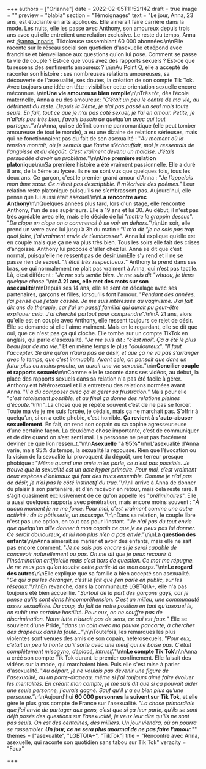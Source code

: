 +++
authors = ["Orianne"]
date = 2022-02-05T11:52:14Z
draft = true
image = ""
preview = "blabla"
section = "Témoignages"
text = "Le jour, Anna, 23 ans, est étudiante en arts appliqués. Elle aimerait faire carrière dans la mode. Les nuits, elle les passe avec Anthony, son amoureux depuis trois ans avec qui elle entretient une relation exclusive. Le reste du temps, Anna est [@anna_inparis](https://www.tiktok.com/@anna_inparis), Tiktokeuse rassemblant 60 000 abonnées.\n\nElle raconte sur le réseau social son quotidien d'asexuelle et répond avec franchise et bienveillance aux questions qu'on lui pose. Comment se passe ta vie de couple ? Est-ce que vous avez des rapports sexuels ? Est-ce que tu ressens des sentiments amoureux ? \n\nAu Point Q, elle a accepté de raconter son histoire : ses nombreuses relations amoureuses, sa découverte de l'asexualité, ses doutes, la création de son compte Tik Tok. Avec toujours une idée en tête : visibiliser cette orientation sexuelle encore méconnue.  \n\n**Une vie amoureuse bien remplie**\n\nTrès tôt, dès l’école maternelle, Anna a eu des amoureux: \"_C’était un peu le centre de ma vie, au détriment du reste. Depuis la 3ème, je n’ai pas passé un seul mois toute seule. En fait, tout ce que je n’ai pas côté sexuel, je l’ai en amour. Petite, je n'allais pas très bien, j’avais besoin de quelqu’un avec qui tout partager_._\"_\n\nAnna, qui se définit comme panromantique (elle peut tomber amoureuse de tout le monde), a eu une dizaine de relations sérieuses, mais qui ne fonctionnaient pas du fait de son asexualité : \"_Au moment où la tension montait, où je sentais que l’autre s’échauffait, moi je ressentais de l’angoisse et du dégoût. C’est vraiment devenu un malaise. J’étais persuadée d’avoir un problème._\"\n\n**Une première relation platonique**\n\nSa première histoire a été vraiment passionnelle. Elle a duré 8 ans, de la 5ème au lycée. Ils ne se sont vus que quelques fois, tous les deux ans. Ce garçon, c'est le premier grand amour d'Anna : \"_Je l’appelais mon âme sœur. Ce n’était pas descriptible. Il m’écrivait des poèmes.\"_ Leur relation reste platonique puisqu'ils ne s’embrassent pas. Aujourd'hui, elle pense que lui aussi était asexuel.\n\n**La rencontre avec Anthony**\n\nQuelques années plus tard, lors d'un stage, elle rencontre Anthony, l'un de ses supérieurs. Elle a 19 ans et lui 30. Au début, il n'est pas très agréable avec elle, mais elle décide de lui \"_mettre le grappin dessus_\". \"_De clope en clope on a commencé à se voir en dehors.\"_\n\nUn soir, elle prend un verre avec lui jusqu’à 3h du matin : _\"Il m’a dit \"je ne sais pas trop quoi faire, j'ai vraiment envie de t’embrasser\"_. Anna lui explique qu’elle est en couple mais que ça ne va plus très bien. Tous les soirs elle fait des crises d’angoisse. Anthony lui propose d'aller chez lui. Anna se dit que c’est normal, puisqu'elle ne ressent pas de désir.\n\nElle s'y rend et il ne se passe rien de sexuel. \"_Il était très respectueux._\" Anthony la prend dans ses bras, ce qui normalement ne plait pas vraiment à Anna, qui n’est pas tactile. Là, c’est différent : \"_Je me suis sentie bien. Je me suis dit \"whaou, je tiens quelque chose.\"_\n\n**A 21 ans, elle met des mots sur son asexualité**\n\nDepuis ses 14 ans, elle se sent en décalage avec ses partenaires, garçons et filles, lorsqu'ils font l'amour. \"_Pendant des années, j’ai pensé que j’étais cassée. Je me suis intéressée au vaginisme. J’ai fait dix ans de thérapie, car j'ai un passif familial qui aurait pu peut-être expliquer cela. J’ai cherché partout pour comprendre_\".\n\nÀ 21 ans, alors qu'elle est en couple avec Anthony, elle ressent toujours ce rejet de désir. Elle se demande si elle l'aime vraiment. Mais en le regardant, elle se dit que oui, que ce n'est pas ça qui cloche. Elle tombe sur un compte TikTok en anglais, qui parle d'asexualité. \"_Je me suis dit : “c’est moi”. Ça a été le plus beau jour de ma vie_.\" Et en même temps le plus \"_douloureux_\". \"_Il faut l'accepter. Se dire qu’on n’aura pas de désir, et que ça ne va pas s’arranger avec le temps, que c’est immuable. Avant cela, on pensait que dans un futur plus ou moins proche, on aurait une vie sexuelle._\"\n\n**Concilier couple et rapports sexuels**\n\nComme elle le raconte dans ses vidéos, au début, la place des rapports sexuels dans sa relation n'a pas été facile à gérer. Anthony est hétérosexuel et il a entretenu des relations normées avant Anna. \"_Il a dû composer avec ça et gérer sa frustration.\"_ Mais pour elle \"_c'est totalement possible, et au final ça donne des relations pleines d’écoute.\"_\n\n\"_La chose que je répète souvent c’est de ne pas se forcer. Toute ma vie je me suis forcée, je cédais, mais ça ne marchait pas. S’offrir à quelqu’un, si on a cette phobie, c’est horrible. **Ça revient à s'auto-abuser sexuellement**. En fait, on rend son copain ou sa copine agresseur.euse d’une certaine façon. La deuxième chose importante, c’est de communiquer et de dire quand on s’est senti mal. La personne ne peut pas forcément deviner ce que l’on ressen_t.\"\n\n**Asexuelle \"à 95%\"**\n\nL'asexualité d'Anna varie, mais 95% du temps, la sexualité la repousse. Rien que l’évocation ou la vision de la sexualité lui provoquent du dégoût, une terreur presque phobique : \"_Même quand une amie m’en parle, ce n'est pas possible. Je trouve que la sexualité est un acte hyper primaire. Pour moi, c’est vraiment deux espèces d’animaux qui font des trucs ensemble. Comme je n'ai pas de désir, je n’ai pas le côté instinctif du truc._\"\n\nIl arrive à Anna de donner du plaisir à son partenaire, et d'en recevoir en retour, mais cela reste rare. Il s’agit quasiment exclusivement de ce qu'on appelle les \"_préliminaires_\". Elle a aussi quelques rapports avec pénétration, mais encore moins souvent : \"_À aucun moment je ne me force. Pour moi, c’est vraiment comme une autre activité : de la pâtisserie, un massage.\"_\n\nDans sa relation, le couple libre n'est pas une option, en tout cas pour l'instant. \"_Je n'ai pas du tout envie que quelqu’un aille donner à mon copain ce que je ne peux pas lui donner. Ce serait douloureux, et lui non plus n’en a pas envie._\"\n\n**La question des enfants**\n\nAnna aimerait se marier et avoir des enfants, mais elle ne sait pas encore comment. \"_Je ne sais pas encore si je serai capable de concevoir naturellement ou pas. On me dit que je peux recourir à l’insémination artificielle mais c’est hors de question. Ce mot me répugne. Je ne veux pas qu’on touche cette partie-là de mon corps._\"\n\n**Le regard des autres**\n\nElle explique que sa famille a bien accepté son asexualité. \"_Ce qui a pu les déranger, c’est le fait que j’en parle en public, sur les réseaux_.\"\n\nEn revanche, dans la communauté LGBTQIA+, elle n'a pas toujours été bien accueillie. \"_Surtout de la part des garçons gays, car je pense qu’ils sont dans l’incompréhension. C’est un milieu, une communauté assez sexualisée. Du coup, du fait de notre position en tant qu’asexuel.le, on subit une certaine hostilité. Pour eux, on ne souffre pas de discrimination. Notre lutte n’aurait pas de sens, ce qui est faux._\" Elle se souvient d'une Pride, \"_dans un coin avec ma pauvre pancarte, à chercher des drapeaux dans la foule…_\"\n\nToutefois, les remarques les plus violentes sont venues des amis de son copain, hétérosexuels. \"_Pour eux, c’était un peu la honte qu’il sorte avec une meuf qui ne baise pas. C’était complètement misogyne, déplacé, intrusif._\"\n\n**Le compte Tik Tok**\n\nAnna a créé son compte Tik Tok durant le premier confinement. Elle faisait des vidéos sur la mode, qui marchaient bien. Puis elle s'est mise à parler d'asexualité. \"_Au départ, je ne voulais pas devenir une figure de l'asexualité, ou un porte-drapeau, même si j'ai toujours aimé faire évoluer les mentalités. En créant mon compte, je me suis dit que si ça pouvait aider une seule personne, j'aurais gagné. Sauf qu’il y a eu bien plus qu’une personne.\"_\n\nAujourd'hui **60 000 personnes la suivent sur Tik Tok**, et elle gère le plus gros compte de France sur l'asexualité. \"_La chose primordiale que j’ai envie de partager aux gens, c’est que si ça leur parle, qu'ils se sont déjà posés des questions sur l'asexualité, je veux leur dire qu'ils ne sont pas seuls. On est des centaines, des milliers. Un jour viendra, où on pourra se rassembler. **Un jour, ce ne sera plus anormal de ne pas faire l’amour.**_\""
themes = ["asexualité", "LGBTQIA+", "TikTok"]
title = "Rencontre avec Anna, asexuelle, qui raconte son quotidien sans tabou sur Tik Tok"
veracity = "Faux"

+++
